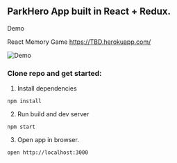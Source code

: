 ## ParkHero App built in React + Redux.

Demo

React Memory Game https://TBD.herokuapp.com/

![Demo](/out.gif?raw=true "Demo of app")


### Clone repo and get started:

1) Install dependencies

```
npm install
```

2) Run build and dev server

```
npm start
```

3) Open app in browser.

```
open http://localhost:3000
```
